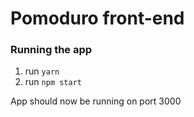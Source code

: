 # Pomoduro front-end

### Running the app

1. run `yarn`
2. run `npm start`

App should now be running on port 3000
